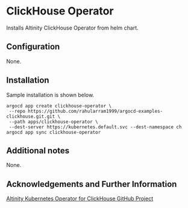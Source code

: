 # ClickHouse Operator

Installs Altinity ClickHouse Operator from helm chart.

## Configuration

None. 

## Installation

Sample installation is shown below. 

```
argocd app create clickhouse-operator \
 --repo https://github.com/rahularram1999/argocd-examples-clickhouse.git.git \
 --path apps/clickhouse-operator \
 --dest-server https://kubernetes.default.svc --dest-namespace ch
argocd app sync clickhouse-operator
```

## Additional notes

None. 

## Acknowledgements and Further Information

[Altinity Kubernetes Operator for ClickHouse GitHub Project](https://github.com/Altinity/clickhouse-operator)
